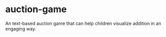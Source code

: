 # auction-game
An text-based auction game that can help children visualize addition in an engaging way. 
